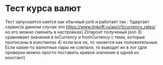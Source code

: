 # Тест курса валют
Тест запускается кается как обычный junit и работает так : 
1)дергает сервис(в данном случае это https://www.tinkoff.ru/api/v1/currency_rates/ но его можно сменить в настройках) 
2)парсит полученый json 
3) сравнивает значения в toCurrency и  fromCurrency с теми, которые прописаны в константах 
4) если все ок, то чекается как положительные. 
Если какие-то валютные пары не совпали, то выводит их в лог (для проверки можно просто поставить кривое значение в одной из констант)

